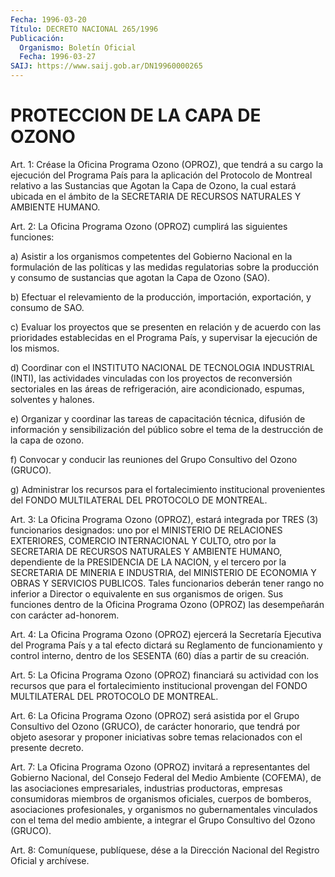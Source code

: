 ```yaml
---
Fecha: 1996-03-20
Título: DECRETO NACIONAL 265/1996
Publicación:
  Organismo: Boletín Oficial
  Fecha: 1996-03-27
SAIJ: https://www.saij.gob.ar/DN19960000265
---
```

# PROTECCION DE LA CAPA DE OZONO

<a id="1"></a>
Art. 1: Créase la Oficina Programa Ozono (OPROZ), que tendrá a su cargo la ejecución del Programa País para la aplicación del Protocolo de Montreal relativo a las Sustancias que Agotan la Capa de Ozono, la cual estará ubicada en el ámbito de la SECRETARIA DE RECURSOS NATURALES Y AMBIENTE HUMANO.

<a id="2"></a>
Art. 2: La Oficina Programa Ozono (OPROZ) cumplirá las siguientes funciones:

a) Asistir a los organismos competentes del Gobierno Nacional en la formulación de las políticas y las medidas regulatorias sobre la producción y consumo de sustancias que agotan la Capa de Ozono (SAO).

b) Efectuar el relevamiento de la producción, importación, exportación, y consumo de SAO.

c) Evaluar los proyectos que se presenten en relación y de acuerdo con las prioridades establecidas en el Programa País, y supervisar la ejecución de los mismos.

d) Coordinar con el INSTITUTO NACIONAL DE TECNOLOGIA INDUSTRIAL (INTI), las actividades vinculadas con los proyectos de reconversión sectoriales en las áreas de refrigeración, aire acondicionado, espumas, solventes y halones.

e) Organizar y coordinar las tareas de capacitación técnica, difusión de información y sensibilización del público sobre el tema de la destrucción de la capa de ozono.

f) Convocar y conducir las reuniones del Grupo Consultivo del Ozono (GRUCO).

g) Administrar los recursos para el fortalecimiento institucional provenientes del FONDO MULTILATERAL DEL PROTOCOLO DE MONTREAL.

<a id="3"></a>
Art. 3: La Oficina Programa Ozono (OPROZ), estará integrada por TRES (3) funcionarios designados: uno por el MINISTERIO DE RELACIONES EXTERIORES, COMERCIO INTERNACIONAL Y CULTO, otro por la SECRETARIA DE RECURSOS NATURALES Y AMBIENTE HUMANO, dependiente de la PRESIDENCIA DE LA NACION, y el tercero por la SECRETARIA DE MINERIA E INDUSTRIA, del MINISTERIO DE ECONOMIA Y OBRAS Y SERVICIOS PUBLICOS. Tales funcionarios deberán tener rango no inferior a Director o equivalente en sus organismos de origen. Sus funciones dentro de la Oficina Programa Ozono (OPROZ) las desempeñarán con carácter ad-honorem.

<a id="4"></a>
Art. 4: La Oficina Programa Ozono (OPROZ) ejercerá la Secretaría Ejecutiva del Programa País y a tal efecto dictará su Reglamento de funcionamiento y control interno, dentro de los SESENTA (60) días a partir de su creación.

<a id="5"></a>
Art. 5: La Oficina Programa Ozono (OPROZ) financiará su actividad con los recursos que para el fortalecimiento institucional provengan del FONDO MULTILATERAL DEL PROTOCOLO DE MONTREAL.

<a id="6"></a>
Art. 6: La Oficina Programa Ozono (OPROZ) será asistida por el Grupo Consultivo del Ozono (GRUCO), de carácter honorario, que tendrá por objeto asesorar y proponer iniciativas sobre temas relacionados con el presente decreto.

<a id="7"></a>
Art. 7: La Oficina Programa Ozono (OPROZ) invitará a representantes del Gobierno Nacional, del Consejo Federal del Medio Ambiente (COFEMA), de las asociaciones empresariales, industrias productoras, empresas consumidoras miembros de organismos oficiales, cuerpos de bomberos, asociaciones profesionales, y organismos no gubernamentales vinculados con el tema del medio ambiente, a integrar el Grupo Consultivo del Ozono (GRUCO).

<a id="8"></a>
Art. 8: Comuníquese, publíquese, dése a la Dirección Nacional del Registro Oficial y archívese.